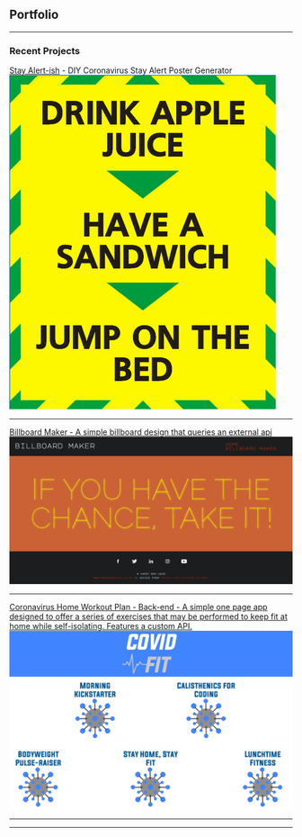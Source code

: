## Portfolio

---

### Recent Projects

[Stay Alert-ish](/coronaposter/) - DIY Coronavirus Stay Alert Poster Generator
<img src="./images/coronacover.png"/>

---
[Billboard Maker - A simple billboard design that queries an external api](/billboardmaker/)
<img src="./images/billboardcover.png"/>

---
[Coronavirus Home Workout Plan - Back-end - A simple one page app designed to offer a series of exercises that may be performed to keep fit at home while self-isolating. Features a custom API.](https://github.com/harrymandeveloper/workoutplan-backend)
<img src="./images/workoutplancover.png"/>

---



---

